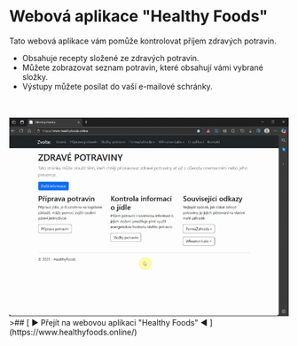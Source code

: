 # Webová aplikace "Healthy Foods"
Tato webová aplikace vám pomůže kontrolovat příjem zdravých potravin.
- Obsahuje recepty složené ze zdravých potravin.
- Můžete zobrazovat seznam potravin, které obsahují vámi vybrané složky.
- Výstupy můžete posílat do vaší e-mailové schránky.
<br>
<br>
<img src="./assets/healthy_foods_web.gif" alt="Webová aplikace Healthy Foods"/>
>## [ ► Přejít na webovou aplikaci "Healthy Foods" ◄ ](https://www.healthyfoods.online/)